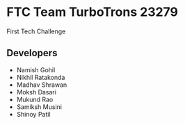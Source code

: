# FTC Team TurboTrons 23279

First Tech Challenge

## Developers
- Namish Gohil
- Nikhil Ratakonda
- Madhav Shrawan
- Moksh Dasari
- Mukund Rao
- Samiksh Musini
- Shinoy Patil
  
